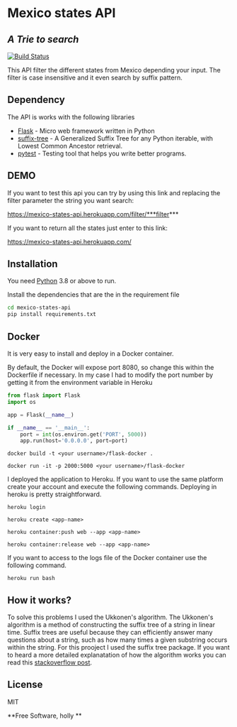 # Mexico states API
## _A Trie to search_



[![Build Status](https://travis-ci.org/joemccann/dillinger.svg?branch=master)](https://travis-ci.org/joemccann/dillinger)

This API filter the different states from Mexico depending your input. The filter is case insensitive and it even search by suffix pattern.




## Dependency

The API is works with the following libraries

- [Flask] - Micro web framework written in Python
- [suffix-tree] - A Generalized Suffix Tree for any Python iterable, with Lowest Common Ancestor retrieval.
- [pytest] -  Testing tool that helps you write better programs.


## DEMO

If you want to test this api you can try by using this link and replacing the filter parameter the string you want search:

https://mexico-states-api.herokuapp.com/filter/***filter***

If you want to return all the states just enter to this link:

https://mexico-states-api.herokuapp.com/

## Installation

You need [Python](https://nodejs.org/) 3.8 or above to run.

Install the dependencies that are the in the requirement file

```sh
cd mexico-states-api
pip install requirements.txt
```



## Docker

It is very easy to install and deploy in a Docker container.

By default, the Docker will expose port 8080, so change this within the
Dockerfile if necessary. In my case I had to modify the port number by getting it from 
the environment variable in Heroku

````python
from flask import Flask
import os    

app = Flask(__name__)

if __name__ == '__main__':
    port = int(os.environ.get('PORT', 5000))
    app.run(host='0.0.0.0', port=port)
````



```shell
docker build -t <your username>/flask-docker .
```
```shell
docker run -it -p 2000:5000 <your username>/flask-docker
```
I deployed the application to Heroku. If you want to use the same platform create your account and execute the following commands. Deploying in heroku is pretty straightforward.

```shell
heroku login
```
```shell
heroku create <app-name>
```
```shell
heroku container:push web --app <app-name>
```
```shell
heroku container:release web --app <app-name>
```
If you want to access to the logs file of the Docker container use the following command.
```shell
heroku run bash
```

## How it works?

To solve this problems I used the Ukkonen's algorithm.
The Ukkonen's algorithm is a method of constructing the suffix tree of a string in linear time. Suffix trees are useful because they can efficiently answer many questions about a string, such as how many times a given substring occurs within the string. 
For this prooject I used the suffix tree package.
If you want to heard a more detailed explanatation of how the algorithm works you can read this [stackoverflow post](https://stackoverflow.com/questions/9452701/ukkonens-suffix-tree-algorithm-in-plain-english).

## License

MIT

**Free Software, holly **

[//]: # (These are reference links used in the body of this note and get stripped out when the markdown processor does its job. There is no need to format nicely because it shouldn't be seen. Thanks SO - http://stackoverflow.com/questions/4823468/store-comments-in-markdown-syntax)

   [Flask]: <https://github.com/pallets/flask>
   [numpy]: <https://github.com/numpy/numpy>
   [suffix-tree]: <https://pypi.org/project/suffix-tree/>
   [pytest]: <https://github.com/pytest-dev/pytest>
   [requests]: <https://github.com/psf/requests>
   [PlDb]: <https://github.com/joemccann/dillinger/tree/master/plugins/dropbox/README.md>
   [PlGh]: <https://github.com/joemccann/dillinger/tree/master/plugins/github/README.md>
   [PlGd]: <https://github.com/joemccann/dillinger/tree/master/plugins/googledrive/README.md>
   [PlOd]: <https://github.com/joemccann/dillinger/tree/master/plugins/onedrive/README.md>
   [PlMe]: <https://github.com/joemccann/dillinger/tree/master/plugins/medium/README.md>
   [PlGa]: <https://github.com/RahulHP/dillinger/blob/master/plugins/googleanalytics/README.md>
